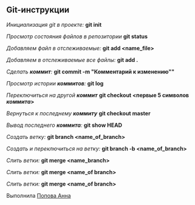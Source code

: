 ## Git-инструкции
*Инициализация git в проекте:*
**git init**

*Просмотр состояния файлов в репозитории*
**git status**

*Добавляем файл в отслеживаемые:* 
**git add <name_file>**

*Добавляем в отслеживаемые все файлы:*
**git add .**

*Сделать __коммит__:*
**git commit -m "Комментарий к изменению""**

*Просмотр истории __коммитов__:*
**git log**

*Переключиться на другой __коммит__*
**git checkout <первые 5 символов _коммита_>**

_Вернуться к последнему **коммиту**_
**git checkout master**

*Вывод последнего __коммита__:*
**git show HEAD**

*Создать ветку:*
**git branch <name_of_branch>**

*Создать и переключиться на ветку:*
**git branch -b <name_of_branch>**


*Слить ветки:*
**git merge <name_branch>**

*Слить ветки:*
**git merge <name_of branch>**

*Слить ветки:*
**git merge <name_of branch>**

Выполнила <a href="https://github.com/annrud">Попова Анна</a>

